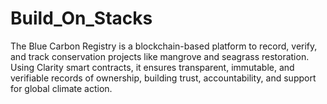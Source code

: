 # Build_On_Stacks
The Blue Carbon Registry is a blockchain-based platform to record, verify, and track conservation projects like mangrove and seagrass restoration. Using Clarity smart contracts, it ensures transparent, immutable, and verifiable records of ownership, building trust, accountability, and support for global climate action.
